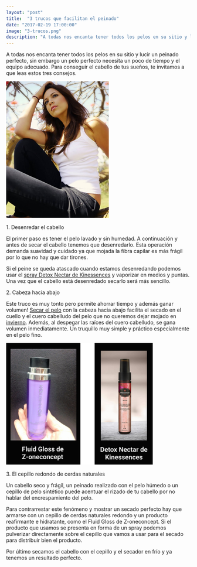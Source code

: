 ```yaml
---
layout: "post"
title:  "3 trucos que facilitan el peinado"
date: "2017-02-19 17:00:00"
image: "3-trucos.png"
description: "A todas nos encanta tener todos los pelos en su sitio y lucir un peinado perfecto, sin embargo un pelo perfecto necesita un poco de tiempo y el equipo adecuado."
---
```


<article class="container mod-row">
 <div class="container-item-text-left">
  <p>
    A todas nos encanta tener todos los pelos en su sitio y lucir un peinado perfecto, sin embargo un pelo perfecto necesita un poco de tiempo y el equipo adecuado. Para conseguir el cabello de tus sueños, te invitamos a que leas estos tres consejos.
  </p>
 </div>
  <div>
    <img src="img/3-trucos-facilitan-peinado.jpg" width="280" height="auto" alt="3 trucos que facilitan el peinado">
   </div>
  <p>
    1. Desenredar el cabello
  </p>
  <p>
    El primer paso es tener el pelo lavado y sin humedad. A continuación y antes de secar el cabello tenemos que desenredarlo. Esta operación demanda suavidad y cuidado ya que mojada la fibra capilar es más frágil por lo que no hay que dar tirones.
  </p>
  <p>
    Si el peine se queda atascado cuando estamos desenredando podemos usar el <a class="link" href="http://www.peluqueriaescandalozaragoza.es/kinessences-detox-nectar-en-peluqueria-escandalo-zaragoza">spray Detox Nectar de Kinessences</a> y vaporizar en medios y puntas. Una vez que el cabello está desenredado secarlo será más sencillo.
  </p>
  <p>
    2. Cabeza hacia abajo
  </p>
  <p>
    Este truco es muy tonto pero permite ahorrar tiempo y además ganar volumen! <a class="link" href="http://www.peluqueriaescandalozaragoza.es/Errores-que-puedes-estar">Secar el pelo</a> con la cabeza hacia abajo facilita el secado en el cuello y el cuero cabelludo del pelo que no queremos dejar mojado en <a class="link" href="http://www.peluqueriaescandalozaragoza.es/guia-para-cuidarte-el-pelo-en-invierno">invierno</a>. Además, al despegar las raíces del cuero cabelludo, se gana volumen inmediatamente. Un truquillo muy simple y práctico especialmente en el pelo fino.
  </p>
  <div>
    <img src="img/3-trucos-detox.png" width="400" height="auto" alt="Productos Detox Nectar de Kinessences y Fluid Gloss de Z-oneconcept">
  </div>
  <p>
    3. El cepillo redondo de cerdas naturales
  </p>
  <p>
    Un cabello seco y frágil, un peinado realizado con el pelo húmedo o un cepillo de pelo sintético puede acentuar el rizado de tu cabello por no hablar del encrespamiento del pelo.
  </p>
  <p>  
    Para contrarrestar este fenómeno y mostrar un secado perfecto hay que armarse con un cepillo de cerdas naturales redondo y un producto reafirmante e hidratante, como el Fluid Gloss de Z-oneconcept. Si el producto que usamos se presenta en forma de un spray podemos pulverizar directamente sobre el cepillo que vamos a usar para el secado para distribuir bien el producto.
  </p>
  <p>  
    Por último secamos el cabello con el cepillo y  el secador en frío y ya tenemos un resultado perfecto.
  </p>
